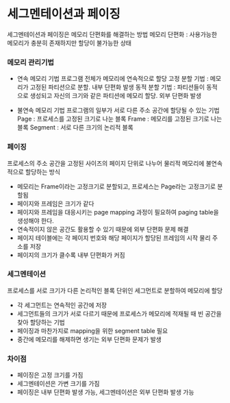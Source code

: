 # 세그멘테이션과 페이징
세그멘테이션과 페이징은 메모리 단편화를 해결하는 방법
메모리 단편화 : 사용가능한 메모리가 충분히 존재하지만 할당이 불가능한 상태

### 메모리 관리기법
- 연속 메모리 기법
프로그램 전체가 메모리에 연속적으로 할당
고정 분할 기법 : 메모리가 고정된 파티션으로 분할. 내부 단편화 발생
동적 분할 기법 : 파티션들이 동적으로 생성되고 자신의 크기와 같은 파티션에 메모리 할당. 외부 단편화 발생

- 불연속 메모리 기법
프로그램의 일부가 서로 다른 주소 공간에 할당될 수 있는 기법
Page : 프로세스를 고정된 크기로 나눈 블록
Frame : 메모리를 고정된 크기로 나는 블록
Segment : 서로 다른 크기의 논리적 블록

### 페이징
프로세스의 주소 공간을 고정된 사이즈의 페이지 단위로 나누어 물리적 메모리에 불연속적으로 할당하는 방식
- 메모리는 Frame이라는 고정크기로 분할되고, 프로세스는 Page라는 고정크기로 분할됨
- 페이지와 프레임은 크기가 같다
- 페이지와 프레임을 대응시키는 page mapping 과정이 필요하여 paging table을 생성해야 한다.
- 연속적이지 않은 공간도 활용할 수 있기 때문에 외부 단편화 문제 해결
- 페이지 테이블에는 각 페이지 번호와 해당 페이지가 할당된 프레임의 시작 물리 주소를 저장
- 페이지의 크기가 클수록 내부 단편화가 커짐

### 세그멘테이션
프로세스를 서로 크기가 다른 논리적인 블록 단위인 세그먼트로 분할하여 메모리에 할당
- 각 세그먼트는 연속적인 공간에 저장
- 세그먼트들의 크기가 서로 다르기 때문에 프로세스가 메모리에 적재될 때 빈 공간을 찾아 할당하는 기법
- 페이징과 마찬가지로 mapping을 위한 segment table 필요
- 중간에 메모리를 해제하면 생기는 외부 단편화 문제가 발생

### 차이점
- 페이징은 고정 크기를 가짐
- 세그멘테이션은 가변 크기를 가짐
- 페이징은 내부 단편화 발생 가능, 세그멘테이션은 외부 단편화 발생 가능
 